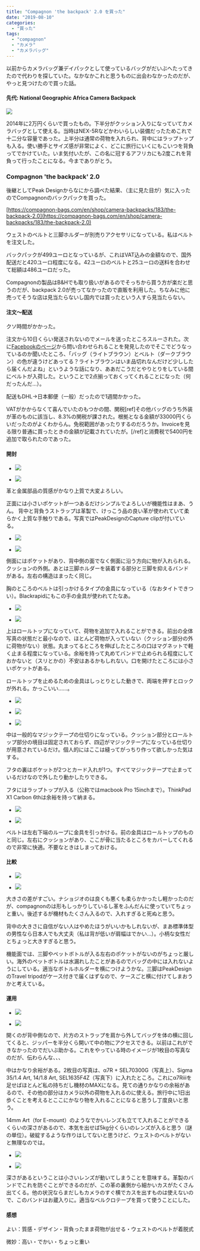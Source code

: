 ```yaml
---
title: "Compagnon 'the backpack' 2.0 を買った"
date: "2019-08-10"
categories: 
  - "買った"
tags: 
  - "compagnon"
  - "カメラ"
  - "カメラバッグ"
---
```


以前からカメラバッグ兼デイパックとして使っているバッグがだいぶへたってきたので代わりを探していた。なかなかこれと思うものに出会わなかったのだが、やっと見つけたので買った話。

#### 先代: National Geographic Africa Camera Backpack

[![](https://blog.naotaco.com/wp-content/uploads/2019/08/N0002789-200x300.jpg)](https://blog.naotaco.com/wp-content/uploads/2019/08/N0002789.jpg)

2014年に2万円くらいで買ったもの。下半分がクッション入りになっていてカメラバッグとして使える。当時はNEX-5Rなどかわいらしい装備だったためこれで十二分な容量であった。上半分は通常の荷物を入れられ、背中にはラップトップも入る。使い勝手とサイズ感が非常によく、どこに旅行にいくにもこいつを背負ってでかけていた。いま気付いたが、この名に冠するアフリカにも2度これを背負って行ったことになる。今までありがとう。

### Compagnon 'the backpack' 2.0

後継としてPeak Designからなにから調べた結果、（主に見た目が）気に入ったのでCompagnonのバックパックを買った。

[https://compagnon-bags.com/en/shop/camera-backpacks/183/the-backpack-2.0](https://compagnon-bags.com/en/shop/camera-backpacks/183/the-backpack-2.0)

ウェストのベルトと三脚ホルダーが別売りアクセサリになっている。私はベルトを注文した。

バックパックが499ユーロとなっているが、これはVAT込みの金額なので、国外配送だと420ユーロ程度になる。42ユーロのベルトと25ユーロの送料を合わせて総額は486ユーロだった。

Compagnonの製品はB&Hでも取り扱いがあるのでそっちから買う方が楽だと思うのだが、backpack 2.0が売ってなかったので直販を利用した。ちなみに他に売ってそうな店は見当たらないし国内では買ったという人すら見当たらない。

#### 注文～配送

クソ時間がかかった。

注文から10日くらい発送されないのでメールを送ったところスルーされた。次に[Facebookのページ](https://www.facebook.com/compagnonbags/)から問い合わせられることを発見したのでそこでどうなっているのか聞いたところ、「バッグ（ライトブラウン）とベルト（ダークブラウン）の色が違うけどあってる？ライトブラウンはいま品切れなんだけど少ししたら届くんだよね」というような話になり、ああだこうだとやりとりをしている間にベルトが入荷した。ということで2点揃っておくってくれることになった（何だったんだ…）。

配送もDHL→日本郵便（一般）だったので1週間かかった。

VATがかからなくて喜んでいたのもつかの間、関税\[ref\]その他バッグのうち外装が革のものに該当し、8.3%の関税が課された。根拠となる金額が33000円くらいだったのがよくわからん。免税範囲があったりするのだろうか。Invoiceを見る限り普通に買ったときの金額が記載されていたが。\[/ref\]と消費税で5400円を追加で取られたのであった。

#### 開封

- [![](https://blog.naotaco.com/wp-content/uploads/2019/08/N0002794-2-400x600.jpg)](https://blog.naotaco.com/wp-content/uploads/2019/08/N0002794-2-400x600.jpg)
    
- [![](https://blog.naotaco.com/wp-content/uploads/2019/08/N0002792-1-400x600.jpg)](https://blog.naotaco.com/wp-content/uploads/2019/08/N0002792-1-400x600.jpg)
    

革と金属部品の質感がかなり上質で大変よろしい。

正面には小さいポケットが一つあるだけシンプルでよろしいが機能性はまあ、うん。 背中と背負うストラップは革製で、けっこう品の良い革が使われていて柔らかく上質な手触りである。写真ではPeakDesignのCapture clipが付いている。

- [![](https://blog.naotaco.com/wp-content/uploads/2019/08/N0002803-3-400x600.jpg)](https://blog.naotaco.com/wp-content/uploads/2019/08/N0002803-3-400x600.jpg)
    
- [![](https://blog.naotaco.com/wp-content/uploads/2019/08/N0002802-5-720x480.jpg)](https://blog.naotaco.com/wp-content/uploads/2019/08/N0002802-5-720x480.jpg)
    

側面にはポケットがあり、背中側の面でなく側面に沿う方向に物が入れられる。クッションの外側。あとは三脚ホルダーを装着する部分と三脚を抑えるバンドがある。左右の構造はまったく同じ。

胸のところのベルトは引っかけるタイプの金具になっている（なおタイトできつい）。Blackrapidにもこの手の金具が使われてたなあ。

- [![](https://blog.naotaco.com/wp-content/uploads/2019/08/N0002806-3-720x480.jpg)](https://blog.naotaco.com/wp-content/uploads/2019/08/N0002806-3-720x480.jpg)
    
- [![](https://blog.naotaco.com/wp-content/uploads/2019/08/N0002805-3-720x480.jpg)](https://blog.naotaco.com/wp-content/uploads/2019/08/N0002805-3-720x480.jpg)
    

上はロールトップになっていて、荷物を追加で入れることができる。前出の全体写真の状態だと最小なので、ほとんど荷物が入っていない（クッション部分の外に荷物がない）状態。丸まってるところを伸ばしたところの口はマグネットで軽く止まる程度になっている。余裕を持って丸めてバンドで止められる程度にしておかないと（スリとかの）不安はあるかもしれない。口を開けたところには小さいポケットがある。

ロールトップを止めるための金具はしっとりとした動きで、両端を押すとロックが外れる。かっこいい……。

- [![](https://blog.naotaco.com/wp-content/uploads/2019/08/N0002807-1-600x600.jpg)](https://blog.naotaco.com/wp-content/uploads/2019/08/N0002807-1-600x600.jpg)
    
- [![](https://blog.naotaco.com/wp-content/uploads/2019/08/N0002811-1-720x480.jpg)](https://blog.naotaco.com/wp-content/uploads/2019/08/N0002811-1-720x480.jpg)
    
- [![](https://blog.naotaco.com/wp-content/uploads/2019/08/N0002818-1-720x480.jpg)](https://blog.naotaco.com/wp-content/uploads/2019/08/N0002818-1-720x480.jpg)
    

中は一般的なマジックテープの仕切りになっている。クッション部分とロールトップ部分の境目は固定されておらず、四辺がマジックテープになっている仕切りが用意されているだけ。個人的にはここは縫ってがっちり作って欲しかった気はする。

フタの裏はポケットが2つとカード入れが1つ。すべてマジックテープで止まっているだけなので外したり動かしたりできる。

フタにはラップトップが入る（公称ではmacbook Pro 15inchまで）。ThinkPad X1 Carbon 6thは余裕を持って納まる。

- [![](https://blog.naotaco.com/wp-content/uploads/2019/08/N0002815-1-720x480.jpg)](https://blog.naotaco.com/wp-content/uploads/2019/08/N0002815-1-720x480.jpg)
    
- [![](https://blog.naotaco.com/wp-content/uploads/2019/08/N0002812-2-720x480.jpg)](https://blog.naotaco.com/wp-content/uploads/2019/08/N0002812-2-720x480.jpg)
    

ベルトは左右下端のループに金具を引っかける。前の金具はロールトップのものと同じ。左右にクッションがあり、ここが骨に当たるところをカバーしてくれるので非常に快適。不要なときはしまっておける。

#### 比較

- [![](https://blog.naotaco.com/wp-content/uploads/2019/08/N0002829-1-596x600.jpg)](https://blog.naotaco.com/wp-content/uploads/2019/08/N0002829-1-596x600.jpg)
    
- [![](https://blog.naotaco.com/wp-content/uploads/2019/08/N0002824-2-574x600.jpg)](https://blog.naotaco.com/wp-content/uploads/2019/08/N0002824-2-574x600.jpg)
    

大きさの差がすごい。ナショジオのは良くも悪くも柔らかかったし軽かったのだが、compagnonのは形もしっかりしているし革をふんだんに使っていてちょっと重い。後述するが機材もたくさん入るので、入れすぎると死ぬと思う。

背中の大きさに自信がない人はやめたほうがいいかもしれないが、まあ標準体型の男性なら日本人でも大丈夫（私は背が低いが肩幅はでかい…）。小柄な女性だとちょっと大きすぎると思う。

機能面では、三脚やペットボトルが入る左右のポケットがないのがちょっと厳しい。海外のペットボトルは水漏れしたことがあるのでバッグの中には入れないようにしている。適当なボトルホルダーを横につけようかな。三脚はPeakDesignのTravel tripodがケース付きで届くはずなので、ケースごと横に付けてしまおうかと考えている。

#### 運用

- [![](https://blog.naotaco.com/wp-content/uploads/2019/08/N0002823-1-720x480.jpg)](https://blog.naotaco.com/wp-content/uploads/2019/08/N0002823-1-720x480.jpg)
    
- [![](https://blog.naotaco.com/wp-content/uploads/2019/08/N0002810-1-720x480.jpg)](https://blog.naotaco.com/wp-content/uploads/2019/08/N0002810-1-720x480.jpg)
    

開くのが背中側なので、片方のストラップを肩から外してバッグを体の横に回してくると、ジッパーを半分くら開いて中の物にアクセスできる。以前はこれができなかったのでだいぶ助かる。これをやっている時のイメージが1枚目の写真なのだが、伝わらんな、、、

中はかなり余裕がある。2枚目の写真は、α7R + SEL70300G（写真上）、Sigma 35/1.4 Art, 14/1.8 Art, SEL1635F4Z（写真下）に入れたところ。これにα7Riiiを足せばほとんど私の持ちだし機材のMAXになる。見ての通りかなりの余裕があるので、その他の部分はカメラ以外の荷物を入れるのに使える。旅行中に1日出歩くことを考えるとここにかなり物を入れることになると思うし丁度良いと思う。

14mm Art（for E-mount）のようなでかいレンズも立てて入れることができるくらいの深さがあるので、本気を出せば5kg分くらいのレンズが入ると思う（謎の単位）。破綻するような作りはしてないと思うけど、ウェストのベルトがないと無理なのでは。

- [![](https://blog.naotaco.com/wp-content/uploads/2019/08/N0002830-1-720x480.jpg)](https://blog.naotaco.com/wp-content/uploads/2019/08/N0002830-1-720x480.jpg)
    
- [![](https://blog.naotaco.com/wp-content/uploads/2019/08/N0002831-1-720x480.jpg)](https://blog.naotaco.com/wp-content/uploads/2019/08/N0002831-1-720x480.jpg)
    

深さがあるということは小さいレンズが動いてしまうことを意味する。革製のバンドでこれを防ぐことができるのだが、この革の裏側から細かいカスがたくさん出てくる。他の状況ならまだしもカメラのすぐ横でカスを出すものは使えないので、このバンドはお蔵入りに。適当なベルクロテープを買って使うことにした。

#### 感想

よい：質感・デザイン・背負ったまま荷物が出せる・ウェストのベルトが着脱式

微妙：高い・でかい・ちょっと重い
